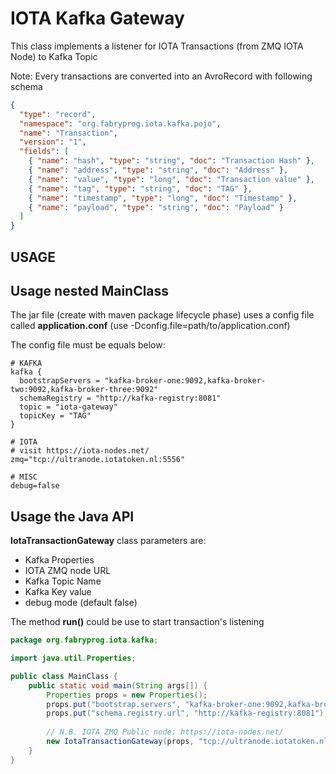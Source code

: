 # IOTA Kafka Gateway

This class implements a listener for IOTA Transactions (from ZMQ IOTA Node) to Kafka Topic

Note: Every transactions are converted into an AvroRecord with following schema

```json
{
  "type": "record",
  "namespace": "org.fabryprog.iota.kafka.pojo",
  "name": "Transaction",
  "version": "1",
  "fields": [
    { "name": "hash", "type": "string", "doc": "Transaction Hash" },
    { "name": "address", "type": "string", "doc": "Address" },
    { "name": "value", "type": "long", "doc": "Transaction value" },
    { "name": "tag", "type": "string", "doc": "TAG" },
    { "name": "timestamp", "type": "long", "doc": "Timestamp" },
    { "name": "payload", "type": "string", "doc": "Payload" }
  ]
}
```

## USAGE

## Usage nested MainClass

The jar file (create with maven package lifecycle phase) uses a config file called **application.conf** (use -Dconfig.file=path/to/application.conf)

The config file must be equals below:

```hocon
# KAFKA
kafka {
  bootstrapServers = "kafka-broker-one:9092,kafka-broker-two:9092,kafka-broker-three:9092"
  schemaRegistry = "http://kafka-registry:8081"
  topic = "iota-gateway"
  topicKey = "TAG"
}

# IOTA
# visit https://iota-nodes.net/
zmq="tcp://ultranode.iotatoken.nl:5556"

# MISC
debug=false
```

## Usage the Java API

**IotaTransactionGateway** class parameters are:
 - Kafka Properties
 - IOTA ZMQ node URL
 - Kafka Topic Name
 - Kafka Key value
 - debug mode (default false)
 
The method **run()** could be use to start transaction's listening 

```java
package org.fabryprog.iota.kafka;

import java.util.Properties;

public class MainClass {
    public static void main(String args[]) {
        Properties props = new Properties();
        props.put("bootstrap.servers", "kafka-broker-one:9092,kafka-broker-two:9092,kafka-broker-three:9092");
        props.put("schema.registry.url", "http://kafka-registry:8081");
        
        // N.B. IOTA ZMQ Public node: https://iota-nodes.net/
        new IotaTransactionGateway(props, "tcp://ultranode.iotatoken.nl:5556", "iota-gateway", KeyEnum.HASH, true).run();
    }
}
```
